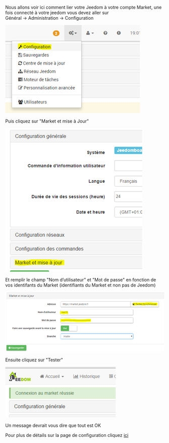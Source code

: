 Nous allons voir ici comment lier votre Jeedom à votre compte Market, une fois connecté à votre jeedom vous devez aller sur Général → Administration → Configuration

![](../images/premier-linkmarket.png)

Puis cliquez sur "Market et mise à Jour"

![](../images/premier-linkmarket2.png)

Et remplir le champ "Nom d’utilisateur" et "Mot de passe" en fonction de vos identifants du Market (identifiants du Market et non pas de Jeedom)

![](../images/premier-linkmarket3.png)

Ensuite cliquez sur "Tester"

![](../images/premier-linkmarket4.png)

Un message devrait vous dire que tout est OK

Pour plus de détails sur la page de configuration cliquez [ici](https://www.jeedom.fr/doc/documentation/core/fr_FR/doc-core-administration.html)

